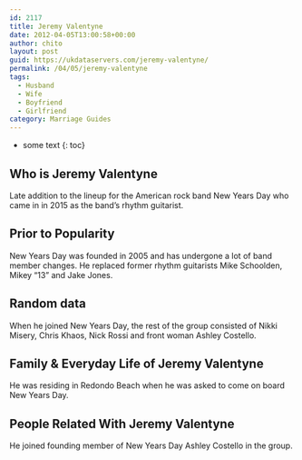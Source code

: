 ```yaml
---
id: 2117
title: Jeremy Valentyne
date: 2012-04-05T13:00:58+00:00
author: chito
layout: post
guid: https://ukdataservers.com/jeremy-valentyne/
permalink: /04/05/jeremy-valentyne
tags:
  - Husband
  - Wife
  - Boyfriend
  - Girlfriend
category: Marriage Guides
---
```


* some text
{: toc}
          
          
## Who is  Jeremy Valentyne
                  
                  
                  
Late addition to the lineup for the American rock band New Years Day who came in in 2015 as the band&#8217;s rhythm guitarist.
                  
                
                
                
## Prior to Popularity 
                  
                  
                  
New Years Day was founded in 2005 and has undergone a lot of band member changes. He replaced former rhythm guitarists Mike Schoolden, Mikey &#8220;13&#8221; and Jake Jones.
                  
                
                
                
## Random data 
                  
                  
                  
When he joined New Years Day, the rest of the group consisted of Nikki Misery, Chris Khaos, Nick Rossi and front woman Ashley Costello.
                  
                
                
                
## Family & Everyday Life of Jeremy Valentyne
                  
                  
                  
He was residing in Redondo Beach when he was asked to come on board New Years Day.
                  
                
                
                
## People Related With  Jeremy Valentyne
                  
                  
                  
He joined founding member of New Years Day Ashley Costello in the group.
                  
                
              
            
          
          
          
    
    
  
